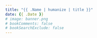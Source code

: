 ```yaml
---
title: "{{ .Name | humanize | title }}"
date: {{ .Date }}
# image: banner.png
# bookComments: false
# bookSearchExclude: false
---
```

